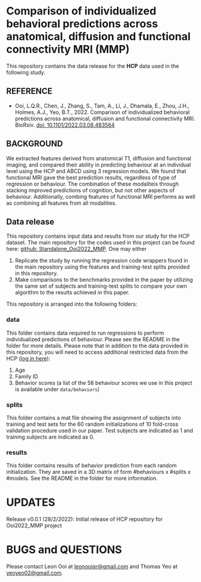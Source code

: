 # Comparison of individualized behavioral predictions across anatomical, diffusion and functional connectivity MRI (MMP)
This repository contains the data release for the **HCP** data used in the following study.
## REFERENCE
* Ooi, L.Q.R., Chen, J., Zhang, S., Tam, A., Li, J., Dhamala, E., Zhou, J.H., Holmes, A.J., Yeo, B.T., 2022. Comparison of individualized behavioral predictions across anatomical, diffusion and functional connectivity MRI. BioRxiv. [doi: 10.1101/2022.03.08.483564](https://doi.org/10.1101/2022.03.08.483564)

## BACKGROUND
We extracted features derived from anatomical T1, diffusion and functional imaging, and compared their ability in predicting behaviour at an individual level using the HCP and ABCD using 3 regression models. We found that functional MRI gave the best prediction results, regardless of type of regression or behaviour. The combination of these modaliteis through stacking improved predictions of cognition, but not other aspects of behaviour. Additionally, combing features of functional MRI performs as well as combining all features from all modalities. 

## Data release
This repository contains input data and results from our study for the HCP dataset. The main repository for the codes used in this project can be found here: [github: Standalone_Ooi2022_MMP](https://github.com/ThomasYeoLab/Standalone_Ooi2022_MMP). One may either 
1. Replicate the study by running the regression code wrappers found in the main repository using the features and training-test splits provided in this repository.
2. Make comparisons to the benchmarks provided in the paper by utilizing the same set of subjects and training-test splits to compare your own algorithm to the results achieved in this paper.

This repository is arranged into the following folders:
### data
This folder contains data required to run regressions to perform individualized predictions of behaviour. Please see the README in the folder for more details.
Please note that in addition to the data provided in this repository, you will need to access additional restricted data from the HCP [(log in here)](https://db.humanconnectome.org/):
1. Age
2. Family ID
3. Behavior scores (a list of the 58 behaviour scores we use in this project is available under `data/behaviors`)

### splits
This folder contains a mat file showing the assignment of subjects into training and test sets for the 60 random initializations of 10 fold-cross validation procedure used in our paper. Test subjects are indicated as 1 and training subjects are indicated as 0.

### results
This folder contains results of behavior prediction from each random initialization. They are saved in a 3D matrix of form #behaviours x #splits x #models. See the README in the folder for more information.

# UPDATES
Release v0.0.1 (28/2/2022): Initial release of HCP repository for Ooi2022_MMP project

# BUGS and QUESTIONS
Please contact Leon Ooi at leonooiqr@gmail.com and Thomas Yeo at yeoyeo02@gmail.com.
